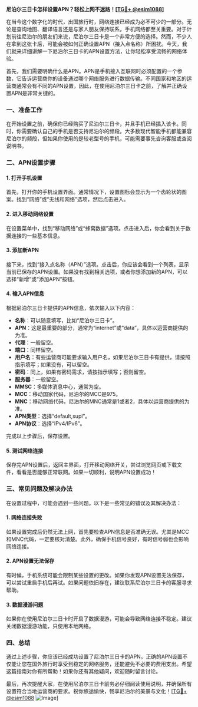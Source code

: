 **尼泊尔三日卡怎样设置APN？轻松上网不迷路！[[TG💪+ @esim1088](https://t.me/s/esim1088)]**

在当今这个数字化的时代，出国旅行时，网络连接已经成为必不可少的一部分。无论是查询地图、翻译语言还是与家人朋友保持联系，手机网络都至关重要。对于计划前往尼泊尔的朋友们来说，尼泊尔三日卡是一个非常方便的选择。然而，不少人在拿到这张卡后，可能会被如何正确设置APN（接入点名称）所困扰。今天，我们就来详细讲解一下尼泊尔三日卡的APN设置方法，让你轻松享受流畅的网络体验。

首先，我们需要明确什么是APN。APN是手机接入互联网时必须配置的一个参数，它告诉运营商你的设备通过哪个网络服务进行数据传输。不同国家和地区的运营商通常会有不同的APN设置，因此，在使用尼泊尔三日卡之前，了解并正确设置APN是非常关键的。

### 一、准备工作

在开始设置之前，确保你已经购买了尼泊尔三日卡，并且手机已经插入该卡。同时，你需要确认自己的手机是否支持尼泊尔的频段。大多数现代智能手机都能兼容尼泊尔的频段，但如果你使用的是较老型号的手机，可能需要事先咨询客服或查阅说明书。

### 二、APN设置步骤

#### 1. 打开手机设置

首先，打开你的手机设置界面。通常情况下，设置图标会显示为一个齿轮状的图案。找到“网络”或“无线和网络”选项，然后点击进入。

#### 2. 进入移动网络设置

在设置菜单中，找到“移动网络”或“蜂窝数据”选项。点击进入后，你会看到关于数据连接的一些基本信息。

#### 3. 添加新APN

接下来，找到“接入点名称（APN）”选项。点击后，你应该会看到一个列表，显示当前已保存的APN设置。如果没有找到相关选项，或者你想添加新的APN，可以选择“新增”或“添加APN”按钮。

#### 4. 输入APN信息

根据尼泊尔三日卡提供的APN信息，依次输入以下内容：

- **名称**：可以随意填写，比如“尼泊尔三日卡”。
- **APN**：这是最重要的部分，通常为“internet”或“data”，具体以运营商提供的为准。
- **代理**：一般留空。
- **端口**：同样留空。
- **用户名**：有些运营商可能要求输入用户名，如果尼泊尔三日卡有提供，请按照指示填写；如果没有，可以留空。
- **密码**：同上，如果有密码需求，请按指示填写；否则留空。
- **服务器**：一般留空。
- **MMSC**：多媒体消息中心，通常为空。
- **MCC**：移动国家代码，尼泊尔的MCC是975。
- **MNC**：移动网络代码，尼泊尔的MNC通常是1或者2，具体以运营商提供的为准。
- **APN类型**：选择“default,supl”。
- **APN协议**：选择“IPv4/IPv6”。

完成以上步骤后，保存设置。

#### 5. 测试网络连接

保存完APN设置后，返回主界面，打开移动网络开关，尝试浏览网页或下载文件，看看是否能够正常联网。如果一切顺利，说明APN设置成功！

### 三、常见问题及解决办法

在设置过程中，可能会遇到一些问题。以下是一些常见的错误及其解决办法：

#### 1. 网络连接失败

如果设置完成后仍然无法上网，首先要检查APN信息是否准确无误。尤其是MCC和MNC代码，一定要核对清楚。此外，确保手机信号良好，有时信号弱也会影响网络连接。

#### 2. APN设置无法保存

有时候，手机系统可能会限制某些设置的更改。如果你发现APN设置无法保存，可以尝试重启手机后再试。如果问题依旧存在，建议联系尼泊尔三日卡的客服寻求帮助。

#### 3. 数据漫游问题

如果你在使用尼泊尔三日卡时开启了数据漫游，可能会导致网络连接不稳定。建议关闭数据漫游功能，只使用本地网络。

### 四、总结

通过上述步骤，你应该已经成功设置了尼泊尔三日卡的APN。正确的APN设置不仅能让您在国外旅行时享受到稳定的网络服务，还能避免不必要的费用支出。希望这篇指南对你有所帮助！如果你还有其他疑问，欢迎随时留言讨论。

最后，再次提醒大家，在使用尼泊尔三日卡前务必仔细阅读使用说明，并确保所有设置符合当地运营商的要求。祝你旅途愉快，畅享尼泊尔的美景与文化！[[TG💪+ @esim1088](https://t.me/s/esim1088) ![Image](https://i.postimg.cc/4NQfJmqS/Snipaste-2025-05-13-00-14-12.png)]